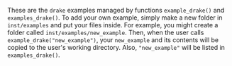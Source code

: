 These are the `drake` examples managed by functions `example_drake()` and `examples_drake()`. To add your own example, simply make a new folder in `inst/examples` and put your files inside. For example, you might create a folder called `inst/examples/new_example`. Then, when the user calls `example_drake("new_example")`, your `new_example` and its contents will be copied to the user's working directory. Also, `"new_example"` will be listed in `examples_drake()`.
